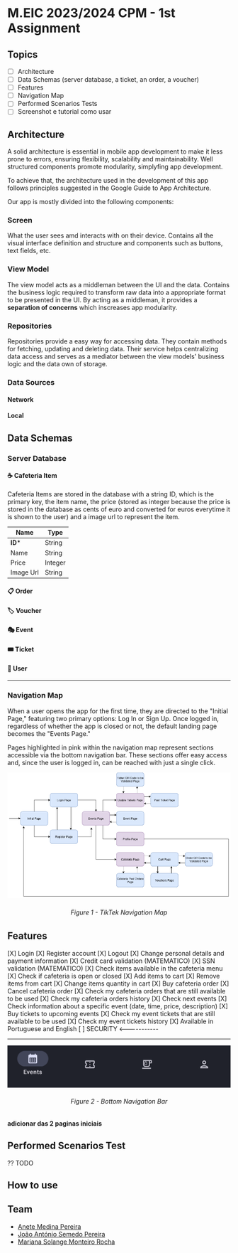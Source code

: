# M.EIC 2023/2024 CPM - 1st  Assignment

## Topics
- [ ] Architecture
- [ ] Data Schemas (server database, a ticket, an order, a voucher)
- [ ] Features
- [ ] Navigation Map
- [ ] Performed Scenarios Tests
- [ ] Screenshot e tutorial como usar

## Architecture
A solid architecture is essential in mobile app development to make it less prone to errors, ensuring flexibility, scalability and maintainability. Well structured components promote modularity, simplyfing app development.

To achieve that, the architecture used in the development of this app follows principles suggested in the Google Guide to App Architecture.

Our app is mostly divided into the following components:
### Screen
What the user sees amd interacts with on their device. Contains all the visual interface definition and structure and components such as buttons, text fields, etc.

### View Model
The view model acts as a middleman between the UI and the data. Contains the business logic required to transform raw data into a appropriate format to be presented in the UI.
By acting as a middleman, it provides a **separation of concerns** which inscreases app modularity.


### Repositories
Repositories provide a easy way for accessing data. They contain methods for fetching, updating and deleting data. Their service helps centralizing data access and serves as a mediator between the view models' business logic and the data own of storage.

### Data Sources
#### Network
#### Local

## Data Schemas
### Server Database
#### ☕ Cafeteria Item 
Cafeteria Items are stored in the database with a string ID, which is the primary key, the item name, the price (stored as integer because the price is stored in the database as cents of euro and converted for euros everytime it is shown to the user) and a image url to represent the item.

| Name      | Type    |
|-----------|---------|
| **ID***   | String  |
| Name      | String  |
| Price     | Integer |
| Image Url | String  |

#### 📋 Order 

#### 🏷️ Voucher 

#### 🎭 Event 

#### 🎟️ Ticket 

#### 👥 User 

----------------------
### Navigation Map
When a user opens the app for the first time, they are directed to the "Initial Page," featuring two primary options: Log In or Sign Up. Once logged in, regardless of whether the app is closed or not, the default landing page becomes the "Events Page."

Pages highlighted in pink within the navigation map represent sections accessible via the bottom navigation bar. These sections offer easy access and, since the user is logged in, can be reached with just a single click.

<div align="center">
 
![navigation-map.png](images-report%2Fnavigation-map.png)
###### Figure 1 - TikTek Navigation Map
</div>


## Features
[X] Login
[X] Register account
[X] Logout
[X] Change personal details and payment information
[X] Credit card validation  (MATEMATICO)
[X] SSN validation  (MATEMATICO)
[X] Check items available in the cafeteria menu 
[X] Check if cafeteria is open or closed
[X] Add items to cart
[X] Remove items from cart
[X] Change items quantity in cart
[X] Buy cafeteria order
[X] Cancel cafeteria order
[X] Check my cafeteria orders that are still available to be used
[X] Check my cafeteria orders history
[X] Check next events
[X] Check information about a specific event (date, time, price, description)
[X] Buy tickets to upcoming events
[X] Check my event tickets that are still available to be used
[X] Check my event tickets history
[X] Available in Portuguese and English
[ ] SECURITY <-----------

----------------------

<div align="center">

![navigation-bar.png](images-report%2Fbottom-navigation-bar.png)
###### Figure 2 - Bottom Navigation Bar
</div>

**adicionar das 2 paginas iniciais**



## Performed Scenarios Test
?? TODO

## How to use

## Team
- [Anete Medina Pereira](https://sigarra.up.pt/feup/pt/fest_geral.cursos_list?pv_num_unico=202008856)
- [João António Semedo Pereira](https://sigarra.up.pt/feup/pt/fest_geral.cursos_list?pv_num_unico=202007145)
- [Mariana Solange Monteiro Rocha](https://sigarra.up.pt/feup/pt/fest_geral.cursos_list?pv_num_unico=202004656)

